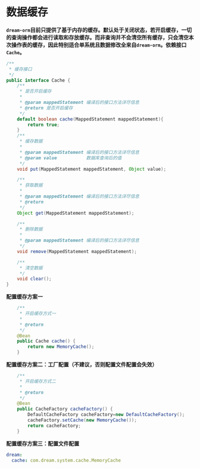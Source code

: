 # 数据缓存

**`dream-orm`目前只提供了基于内存的缓存。默认处于关闭状态，若开启缓存，一切的查询操作都会进行读取和存放缓存。而非查询并不会清空所有缓存，只会清空本次操作表的缓存，因此特别适合单系统且数据修改全来自`dream-orm`。依赖接口`Cache`。**

```java
/**
 * 缓存接口
 */
public interface Cache {
    /**
     * 是否开启缓存
     *
     * @param mappedStatement 编译后的接口方法详尽信息
     * @return 是否开启缓存
     */
    default boolean cache(MappedStatement mappedStatement){
        return true;
    }
    /**
     * 缓存数据
     *
     * @param mappedStatement 编译后的接口方法详尽信息
     * @param value           数据库查询后的值
     */
    void put(MappedStatement mappedStatement, Object value);

    /**
     * 获取数据
     *
     * @param mappedStatement 编译后的接口方法详尽信息
     * @return
     */
    Object get(MappedStatement mappedStatement);

    /**
     * 删除数据
     *
     * @param mappedStatement 编译后的接口方法详尽信息
     */
    void remove(MappedStatement mappedStatement);

    /**
     * 清空数据
     */
    void clear();
}
```

**配置缓存方案一**

```java
    /**
     * 开启缓存方式一
     *
     * @return
     */
    @Bean
    public Cache cache() {
        return new MemoryCache();
    }
```

**配置缓存方案二：工厂配置（不建议，否则配置文件配置会失效）**

```java
    /**
     * 开启缓存方式二
     *
     * @return
     */
    @Bean
    public CacheFactory cacheFactory() {
        DefaultCacheFactory cacheFactory=new DefaultCacheFactory();
        cacheFactory.setCache(new MemoryCache());
        return cacheFactory;
    }
```

**配置缓存方案三：配置文件配置**

```yaml
dream:
  cache: com.dream.system.cache.MemoryCache
```

